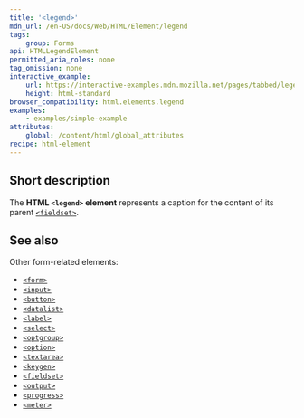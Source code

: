 ```yaml
---
title: '<legend>'
mdn_url: /en-US/docs/Web/HTML/Element/legend
tags:
    group: Forms
api: HTMLLegendElement
permitted_aria_roles: none
tag_omission: none
interactive_example:
    url: https://interactive-examples.mdn.mozilla.net/pages/tabbed/legend.html
    height: html-standard
browser_compatibility: html.elements.legend
examples:
    - examples/simple-example
attributes:
    global: /content/html/global_attributes
recipe: html-element
---
```


## Short description

The **HTML `<legend>` element** represents a caption for the content of
its parent [`<fieldset>`](/en-US/docs/Web/HTML/Element/fieldset).

## See also

Other form-related elements:

- [`<form>`](/en-US/docs/Web/HTML/Element/form)
- [`<input>`](/en-US/docs/Web/HTML/Element/input)
- [`<button>`](/en-US/docs/Web/HTML/Element/button)
- [`<datalist>`](/en-US/docs/Web/HTML/Element/datalist)
- [`<label>`](/en-US/docs/Web/HTML/Element/label)
- [`<select>`](/en-US/docs/Web/HTML/Element/select)
- [`<optgroup>`](/en-US/docs/Web/HTML/Element/optgroup)
- [`<option>`](/en-US/docs/Web/HTML/Element/option)
- [`<textarea>`](/en-US/docs/Web/HTML/Element/textarea)
- [`<keygen>`](/en-US/docs/Web/HTML/Element/keygen)
- [`<fieldset>`](/en-US/docs/Web/HTML/Element/fieldset)
- [`<output>`](/en-US/docs/Web/HTML/Element/output)
- [`<progress>`](/en-US/docs/Web/HTML/Element/progress)
- [`<meter>`](/en-US/docs/Web/HTML/Element/meter)
